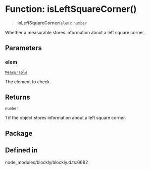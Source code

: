 # Function: isLeftSquareCorner()

> **isLeftSquareCorner**(`elem`): `number`

Whether a measurable stores information about a left square corner.

## Parameters

### elem

[`Measurable`](../../../classes/Measurable.md)

The element to check.

## Returns

`number`

1 if the object stores information about a
left square corner.

## Package

## Defined in

node_modules/blockly/blockly.d.ts:6682
